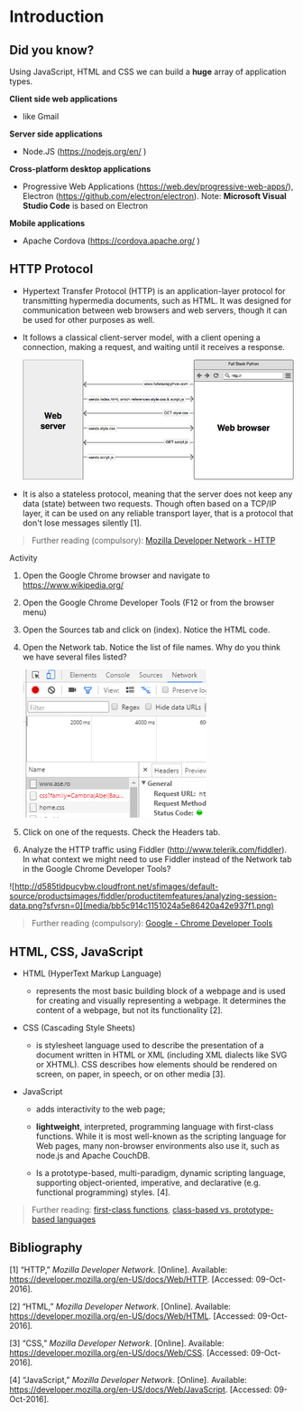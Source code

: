 # Introduction

## Did you know?

Using JavaScript, HTML and CSS we can build a **huge** array of application
types.

**Client side web applications**

-   like Gmail

**Server side applications**

-   Node.JS (<https://nodejs.org/en/> )

**Cross-platform desktop applications**

-   Progressive Web Applications (https://web.dev/progressive-web-apps/), Electron (<https://github.com/electron/electron>). Note: **Microsoft Visual
    Studio Code** is based on Electron

**Mobile applications**

-   Apache Cordova (<https://cordova.apache.org/> )

## HTTP Protocol

-   Hypertext Transfer Protocol (HTTP) is an application-layer protocol for
    transmitting hypermedia documents, such as HTML. It was designed for
    communication between web browsers and web servers, though it can be used
    for other purposes as well.

-   It follows a classical client-server model, with a client opening a
    connection, making a request, and waiting until it receives a response.

    ![Web server and web browser request-response cycle](media/4d25c1f13900c3d22870ac596dfe0009.png)

-   It is also a stateless protocol, meaning that the server does not keep any
    data (state) between two requests. Though often based on a TCP/IP layer, it
    can be used on any reliable transport layer, that is a protocol that don't
    lose messages silently [1].

> Further reading (compulsory): [Mozilla Developer Network - HTTP](https://developer.mozilla.org/en-US/docs/Web/HTTP) 


Activity

1.  Open the Google Chrome browser and navigate to <https://www.wikipedia.org/>

2.  Open the Google Chrome Developer Tools (F12 or from the browser menu)

3.  Open the Sources tab and click on (index). Notice the HTML code.

4.  Open the Network tab. Notice the list of file names. Why do you think we
    have several files listed?

    ![](media/2f253feeb4b35db34124664ccc8131dc.png)

5.  Click on one of the requests. Check the Headers tab.

6.  Analyze the HTTP traffic using Fiddler (<http://www.telerik.com/fiddler>).
    In what context we might need to use Fiddler instead of the Network tab in
    the Google Chrome Developer Tools?

![http://d585tldpucybw.cloudfront.net/sfimages/default-source/productsimages/fiddler/productitemfeatures/analyzing-session-data.png?sfvrsn=0](media/bb5c914c1151024a5e86420a42e937f1.png)

>Further reading (compulsory): [Google - Chrome Developer Tools](https://developer.chrome.com/devtools)

## HTML, CSS, JavaScript
-   HTML (HyperText Markup Language)

    -   represents the most basic building block of a webpage and is used for
        creating and visually representing a webpage. It determines the content
        of a webpage, but not its functionality [2].

-   CSS (Cascading Style Sheets)

    -   is stylesheet language used to describe the presentation of a document
        written in HTML or XML (including XML dialects like SVG or XHTML). CSS
        describes how elements should be rendered on screen, on paper, in
        speech, or on other media [3].

-   JavaScript

    -   adds interactivity to the web page;

    -   **lightweight**, interpreted, programming language with first-class
        functions. While it is most well-known as the scripting language for Web
        pages, many non-browser environments also use it, such as node.js and
        Apache CouchDB.

    -   Is a prototype-based, multi-paradigm, dynamic scripting language,
        supporting object-oriented, imperative, and declarative (e.g. functional
        programming) styles. [4].

> Further reading: [first-class functions](https://en.wikipedia.org/wiki/First-class_function), [class-based vs. prototype-based languages](https://developer.mozilla.org/en-US/docs/Web/JavaScript/Guide/Details_of_the_Object_Model#Class-Based_vs._Prototype-Based_Languages) 


## Bibliography
[1] “HTTP,” *Mozilla Developer Network*. [Online]. Available:
https://developer.mozilla.org/en-US/docs/Web/HTTP. [Accessed: 09-Oct-2016].

[2] “HTML,” *Mozilla Developer Network*. [Online]. Available:
https://developer.mozilla.org/en-US/docs/Web/HTML. [Accessed: 09-Oct-2016].

[3] “CSS,” *Mozilla Developer Network*. [Online]. Available:
https://developer.mozilla.org/en-US/docs/Web/CSS. [Accessed: 09-Oct-2016].

[4] “JavaScript,” *Mozilla Developer Network*. [Online]. Available:
https://developer.mozilla.org/en-US/docs/Web/JavaScript. [Accessed:
09-Oct-2016].

